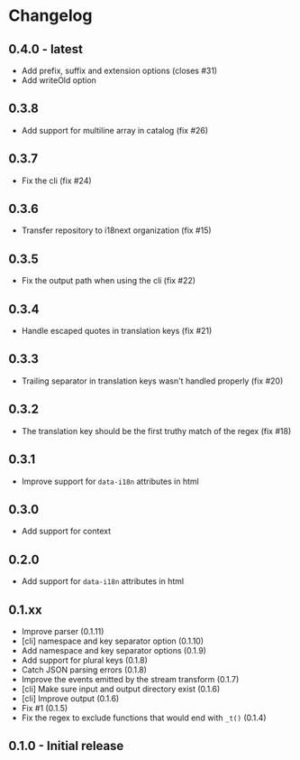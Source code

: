 # Changelog

## 0.4.0 - latest

- Add prefix, suffix and extension options (closes #31)
- Add writeOld option

## 0.3.8

- Add support for multiline array in catalog (fix #26)

## 0.3.7

- Fix the cli (fix #24)

## 0.3.6

- Transfer repository to i18next organization (fix #15)

## 0.3.5

- Fix the output path when using the cli (fix #22)

## 0.3.4

- Handle escaped quotes in translation keys (fix #21)

## 0.3.3

- Trailing separator in translation keys wasn't handled properly (fix #20)


## 0.3.2

- The translation key should be the first truthy match of the regex (fix #18)


## 0.3.1

- Improve support for `data-i18n` attributes in html

## 0.3.0

- Add support for context

## 0.2.0

- Add support for `data-i18n` attributes in html

## 0.1.xx

- Improve parser (0.1.11)
- [cli] namespace and key separator option (0.1.10)
- Add namespace and key separator options (0.1.9)
- Add support for plural keys (0.1.8)
- Catch JSON parsing errors (0.1.8)
- Improve the events emitted by the stream transform (0.1.7)
- [cli] Make sure input and output directory exist (0.1.6)
- [cli] Improve output (0.1.6)
- Fix #1 (0.1.5)
- Fix the regex to exclude functions that would end with `_t()` (0.1.4)

## 0.1.0 - Initial release
